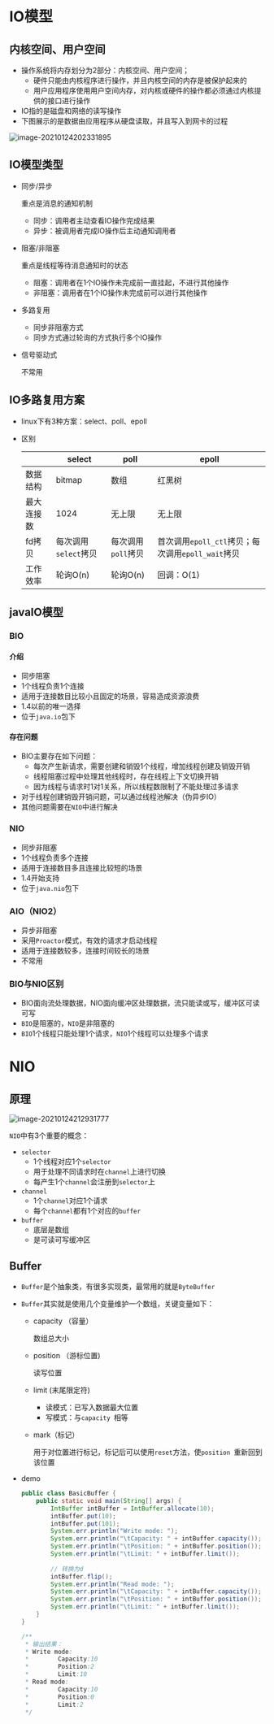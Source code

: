 # IO模型

## 内核空间、用户空间

+ 操作系统将内存划分为2部分：内核空间、用户空间；
  + 硬件只能由内核程序进行操作，并且内核空间的内存是被保护起来的
  + 用户应用程序使用用户空间内存，对内核或硬件的操作都必须通过内核提供的接口进行操作
+ IO指的是磁盘和网络的读写操作
+ 下图展示的是数据由应用程序从硬盘读取，并且写入到网卡的过程

![image-20210124202331895](assets/image-20210124202331895.png) 

## IO模型类型

+ 同步/异步

  重点是消息的通知机制

  + 同步：调用者主动查看IO操作完成结果
  + 异步：被调用者完成IO操作后主动通知调用者

+ 阻塞/非阻塞

  重点是线程等待消息通知时的状态

  + 阻塞：调用者在1个IO操作未完成前一直挂起，不进行其他操作
  + 非阻塞：调用者在1个IO操作未完成前可以进行其他操作

+ 多路复用

  + 同步非阻塞方式
  + 同步方式通过轮询的方式执行多个IO操作

+ 信号驱动式

  不常用

## IO多路复用方案

+ linux下有3种方案：select、poll、epoll

+ 区别

  |            | select               | poll               | epoll                                             |
  | ---------- | -------------------- | ------------------ | ------------------------------------------------- |
  | 数据结构   | bitmap               | 数组               | 红黑树                                            |
  | 最大连接数 | 1024                 | 无上限             | 无上限                                            |
  | fd拷贝     | 每次调用`select`拷贝 | 每次调用`poll`拷贝 | 首次调用`epoll_ctl`拷贝；每次调用`epoll_wait`拷贝 |
  | 工作效率   | 轮询O(n)             | 轮询O(n)           | 回调：O(1)                                        |

## javaIO模型

### BIO

#### 介绍

+ 同步阻塞
+ 1个线程负责1个连接
+ 适用于连接数目比较小且固定的场景，容易造成资源浪费
+ 1.4以前的唯一选择
+ 位于`java.io`包下

#### 存在问题

+ BIO主要存在如下问题：
  + 每次产生新请求，需要创建和销毁1个线程，增加线程创建及销毁开销
  + 线程阻塞过程中处理其他线程时，存在线程上下文切换开销
  + 因为线程与请求时1对1关系，所以线程数限制了不能处理过多请求
+ 对于线程创建销毁开销问题，可以通过线程池解决（伪异步IO）
+ 其他问题需要在`NIO`中进行解决

### NIO

+ 同步非阻塞
+ 1个线程负责多个连接
+ 适用于连接数目多且连接比较短的场景
+ 1.4开始支持
+ 位于`java.nio`包下

### AIO（NIO2）

+ 异步非阻塞
+ 采用`Proactor`模式，有效的请求才启动线程
+ 适用于连接数较多，连接时间较长的场景
+ 不常用

### BIO与NIO区别

+ BIO面向流处理数据，NIO面向缓冲区处理数据，流只能读或写，缓冲区可读可写
+ `BIO`是阻塞的，`NIO`是非阻塞的
+ `BIO`1个线程只能处理1个请求，`NIO`1个线程可以处理多个请求

# NIO

## 原理

![image-20210124212931777](assets/image-20210124212931777.png) 

`NIO`中有3个重要的概念：

+ `selector`
  + 1个线程对应1个`selector`
  + 用于处理不同请求时在`channel`上进行切换
  + 每产生1个`channel`会注册到`selector`上
+ `channel`
  + 1个`channel`对应1个请求
  + 每个`channel`都有1个对应的`buffer`
+ `buffer`
  + 底层是数组
  + 是可读可写缓冲区

## Buffer

+ `Buffer`是个抽象类，有很多实现类，最常用的就是`ByteBuffer`

+ `Buffer`其实就是使用几个变量维护一个数组，关键变量如下：

  + capacity （容量）

    数组总大小

  + position （游标位置)

    读写位置

  + limit (末尾限定符)

    + 读模式：已写入数据最大位置
    + 写模式：与`capacity `相等

  + mark（标记）

    用于对位置进行标记，标记后可以使用`reset`方法，使`position `重新回到该位置

+ demo

  ```java
  public class BasicBuffer {
      public static void main(String[] args) {
          IntBuffer intBuffer = IntBuffer.allocate(10);
          intBuffer.put(10);
          intBuffer.put(101);
          System.err.println("Write mode: ");
          System.err.println("\tCapacity: " + intBuffer.capacity());
          System.err.println("\tPosition: " + intBuffer.position());
          System.err.println("\tLimit: " + intBuffer.limit());
          
          // 转换为d
          intBuffer.flip();
          System.err.println("Read mode: ");
          System.err.println("\tCapacity: " + intBuffer.capacity());
          System.err.println("\tPosition: " + intBuffer.position());
          System.err.println("\tLimit: " + intBuffer.limit());    
      }
  }
  
  /**
   * 输出结果：
   * Write mode:
   * 		Capacity:10
   * 		Position:2
   * 		Limit:10
   * Read mode:
   * 		Capacity:10
   * 		Position:0
   * 		Limit:2
   */
  ```

  



